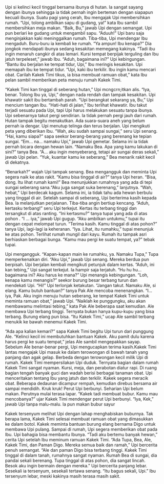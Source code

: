 Upi si kelinci kecil tinggal bersama ibunya di hutan. Ia sangat sayang dengan ibunya sehingga ia tidak pernah ingin berteman dengan
siapapun kecuali ibunya.
Suatu pagi yang cerah, Ibu mengajak Upi membersihkan rumah. “Upi, tolong ambilkan sapu di gudang, ya!” kata Ibu sambil
membersihkan meja makan.
“Baik, Bu,” jawab Upi dengan semangat. Upi pun berlari ke gudang untuk mengambil sapu.
“Aduuh!”
Upi baru saja menginjakkan kaki meninggalkan rumah. Tiba-tiba, Upi mendengar Ibu mengaduh. Buru-buru ia kembali ke rumah. “Ya ampun! Ibu kenapa?” Dia jongkok mendapati ibunya sedang kesakitan memegang kakinya.
“Tadi ibu ingin menaruh cangkir di atas lemari. Kursi tempat berpijak terguling dan Ibu jatuh terpeleset,” jawab Ibu.
“Aduh, bagaimana ini?” Upi kebingungan.
“Bantu ibu berjalan ke tempat tidur, Upi,” Ibu meringis kesakitan. Upi memapah ibu ke tempat tidur.
“Upi, kaki ibu terkilir. Ibu ingin kamu mencari obat. Carilah Kakek Timi tikus, ia bisa membuat ramuan obat,” kata Ibu pelan sambil memberikan peta menuju rumah Kakek Timi.

“Kakek Timi kan tinggal di seberang hutan,” Upi mcngcrn;itkan alis. “Iya, benar. Tolong Ibu ya, Upi,” dengan nada rendah dan tampak kesakitan. Upi khawatir sakit ibu bertambah parah. “Upi berangkat
sekarang ya, Bu,” Upi mencium tangan Ibu.
“Hati-hati di jalan,” Ibu terlihat khawatir. Ibu takut terjadi sesuatu pada Upi, tapi Upi harus melakukan sesuatu tanpa ibunya.
Upi sebenarnya takut pergi sendirian. Ia tidak pernah pergi jauh dari rumah. Hutan tampak begitu menakutkan. Ada suara-suara aneh yang belum pernah ia dengar. Upi menutup telinga dan terus berjalan.
Upi mengikuti peta yang diberikan Ibu.
“Wah, aku sudah sampai sungai,” seru Upi senang.
“Hai, kamu siapa?” sapa seekor berang-berang yang berenang ke tepian sungai.
“Em... na... namaku Upi,” jawab Upi gemetar. Selama ini ia tidak pernah bicara dengan hewan lain.
“Namaku Bea. Apa yang kamu lakukan di sini?” tanya Bea.
“A... aku ingin menyeberang, tetapi air sungai deras sekali,” jawab Upi pelan.
“Yuk, kuantar kamu ke seberang,” Bea menarik rakit kecil di dekatnya.

“Benarkah?” wajah Upi tampak senang.
Bea mengangguk dan meminta Upi segera naik ke atas rakit. “Kamu bisa tinggal di air?” tanya Upi heran.
“Bisa, dong. Itu lihat rumah kami!” Bea menunjukkan rumahnya yang ada di tepi sungai seberang sana.“Aku juga sangat suka berenang,” lanjutnya.
“Wah, hebat,” Upi berdecak kagum. Selama ini, ia tidak tahu ada hewan berbulu yang tinggal di air.
Setelah sampai di seberang, Upi berterima kasih kepada Bea. Ia melanjutkan perjalanan. Tiba-tiba angin bertiup kencang.
“Aduh, kertasku terbang!” seru Upi terkejut.
Kertas itu terbang tinggi dan tersangkut di atas ranting. “Ini kertasmu?” tanya tupai yang ada di atas pohon .
“I ... iya,” jawab Upi gugup.
“Aku ambilkan untukmu,” tupai itu dengan cepat melompat turun.
“Terima kasih. Kamu tinggal di atas pohon?” tanya Upi, lagi-lagi ia keheranan.
“Iya. Lihat, itu rumahku,” tupai menunjuk ke atas pohon. Terlihat rumah mungil dari kayu. Rumah itu tampak asri berhiaskan berbagai bunga. “Kamu mau pergi ke suatu tempat, ya?” tebak tupai.

Upi mengangguk.
“Kapan-kapan main ke rumahku, ya. Namaku Tupa,” Tupa memperkenalkan diri.
“Aku Upi,” jawab Upi senang.
Mereka berdua pun berpisah. Upi berjalan kembali mengikuti petunjuk dalam kertas. “Aduh, ini kan tebing,” Upi sangat terkejut. Ia hampir saja terjatuh. “Hu hu hu... bagaimana ini? Aku harus ke mana?” Upi menangis kebingungan.
“Loh, kenapa kamu menangis?” seekor burung besar terbang turun dan mendekati Upi.
“Hi!” Upi terlonjak ketakutan.
“Jangan takut. Namaku Ale, si elang. Kamu butuh bantuan?” tanya Pak Ale mencoba menenangkan.
“I... iya, Pak. Aku ingin menuju hutan seberang, ke tempat Kakek Timi untuk meminta ramuan obat,” jawab Upi.
“Naiklah ke punggungku, aku akan membawamu melintasi tebing,” kata Pak Ale beberapa saat kemudian.
Ale membawa Upi terbang tinggi. Ternyata bukan hanya kupu-kupu yang bisa terbang. Burung elang pun bisa.
“Itu Kakek Timi,” ucap Ale sambil terbang menukik ke bawah menemui Kakek Timi.

“Ada apa kalian kemari?” sapa Kakek Timi begitu Upi turun dari punggung Ale.
“Kelinci kecil ini membutuhkan bantuan Kakek. Aku pamit dulu karena harus pergi ke suatu tempat,” jelas Ale sambil mengepakkan sayap.
Sebelum Ale benar-benar pergi, Upi mengucapkan terima kasih.Kakek Timi lantas mengajak Upi masuk ke dalam terowongan di bawah tanah yang panjang dan agak gelap. Berbeda dengan terowongan kecil milik Upi di rumah. Kakek Timi mempersilakan Upi duduk. Ternyata bagian dalam rumah Kakek Timi sangat nyaman. Kursi, meja, dan perabotan diatur rapi. Di ruang bagian tengah banyak guci dan wadah berisi berbagai tanaman obat.
Upi menceritakan tentang Ibu yang jatuh dan terkilir. Kakek segera meracik obat. Beberapa dedaunan dicampur rempah, kemudian direbus bersama air sampai mendidih.
Kruk kruk! Perut Upi berbunyi. Seharian Upi belum makan. Perutnya mulai terasa lapar.
“Kakek tadi membuat bubur. Kamu mau mencobanya?” ujar Kakek Timi mendengar perut Upi berbunyi.
“Iya, Kek,” jawab Upi tanpa malu-malu. Ia pun makan bubur sayur

Kakek tersenyum melihat Upi dengan lahap menghabiskan buburnya. Tak berapa lama, Kakek Timi selesai membuat ramuan obat yang dimasukkan ke dalam botol.
Kakek meminta bantuan burung elang bernama Digo untuk membawa Upi pulang. Sampai di rumah, Upi segera memberikan obat pada Ibu. Upi bahagia bisa membantu Ibunya.
“Tadi aku bertemu banyak hewan,” cerita Upi setelah Ibu meminum ramuan Kakek Timi. “Ada Tupa, Bea, Ale, Kakek Timi, dan Paman Digo. Mereka semua baik dan ramah,” Upi bercerita penuh semangat. “Ale dan paman Digo bisa terbang tinggi. Kakek Timi tinggal di dalam tanah, rumahnya sangat nyaman. Rumah Bea di sungai, dia pandai sekali berenang. Tupa tinggal di atas pohon, dia sangat lincah. Besok aku ingin bermain dengan mereka.” Upi bercerita panjang lebar. Sesekali ia tersenyum, sesekali tertawa senang.
“Itu bagus sekali, Upi.” Ibu tersenyum lebar, meski kakinya masih terasa masih sakit.
